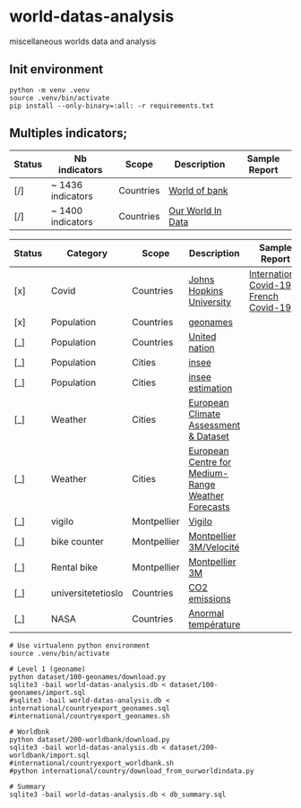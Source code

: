 # world-datas-analysis
miscellaneous worlds data and analysis

## Init environment

```
python -m venv .venv
source .venv/bin/activate
pip install --only-binary=:all: -r requirements.txt
```

## Multiples indicators;

| Status | Nb indicators               | Scope       | Description                                                                                                                             | Sample Report                                                                                                       |
|--------|-----------------------------|-------------|-----------------------------------------------------------------------------------------------------------------------------------------|---------------------------------------------------------------------------------------------------------------------|
| [/]    | ~ 1436 indicators           | Countries   | [World of bank](https://donnees.banquemondiale.org/indicateur/?tab=all)                                                                       |                                                                                                                     |
| [/]    | ~ 1400 indicators           | Countries   | [Our World In Data](https://ourworldindata.org/charts)                                                                       |                                                                                                                     |



| Status | Category                    | Scope       | Description                                                                                                                             | Sample Report                                                                                                       |
|--------|-----------------------------|-------------|-----------------------------------------------------------------------------------------------------------------------------------------|---------------------------------------------------------------------------------------------------------------------|
| [x]    | Covid                       | Countries   | [Johns Hopkins University](https://github.com/CSSEGISandData/COVID-19)                                                                  | [International Covid-19](international/covid-19/README.md) / [French Covid-19](countries/french/covid-19/README.md) |
| [x]    | Population                  | Countries   | [geonames](https://download.geonames.org/export/dump/)                                                                                  |                                                                                                                     |
| [_]    | Population                  | Countries   | [United nation](https://population.un.org/wpp/Download/Standard/Population/)                                                            |                                                                                                                     |
| [_]    | Population                  | Cities      | [insee](https://www.insee.fr/fr/information/2008354)                                                                                    |                                                                                                                     |
| [_]    | Population                  | Cities      | [insee estimation](https://www.insee.fr/fr/statistiques/1893198)                                                                        |                                                                                                                     |
| [_]    | Weather                     | Cities      | [European Climate Assessment & Dataset](https://www.ecad.eu/dailydata/predefinedseries.php)                                             |                                                                                                                     |
| [_]    | Weather                     | Cities      | [European Centre for Medium-Range Weather Forecasts](https://confluence.ecmwf.int/display/WEBAPI/Accessing+ECMWF+data+servers+in+batch) |                                                                                                                     |
| [_]    | vigilo                      | Montpellier | [Vigilo](https://vigilo.city/fr/)                                                                                                       |                                                                                                                     |
| [_]    | bike counter                | Montpellier | [Montpellier 3M/Velocité](https://compteurs.velocite-montpellier.fr/)                                                                   |                                                                                                                     |
| [_]    | Rental bike                 | Montpellier | [Montpellier 3M](https://data.montpellier3m.fr/dataset/courses-des-velos-velomagg-de-montpellier-mediterranee-metropole)                |                                                                                                                     |
| [_]    | universitetetioslo          | Countries   | [CO2 emissions](https://folk.universitetetioslo.no/roberan/GCB2020.shtml)                                                               |                                                                                                                     |
| [_]    | NASA                        | Countries   | [Anormal température](https://data.giss.nasa.gov/gistemp/)                                                                              |                                                                                                                     |

```
# Use virtualenn python environment
source .venv/bin/activate

# Level 1 (geoname)
python dataset/100-geonames/download.py
sqlite3 -bail world-datas-analysis.db < dataset/100-geonames/import.sql
#sqlite3 -bail world-datas-analysis.db < international/countryexport_geonames.sql
#international/countryexport_geonames.sh

# Worldbnk
python dataset/200-worldbank/download.py
sqlite3 -bail world-datas-analysis.db < dataset/200-worldbank/import.sql
#international/countryexport_worldbank.sh
#python international/country/download_from_ourworldindata.py

# Summary
sqlite3 -bail world-datas-analysis.db < db_summary.sql
```